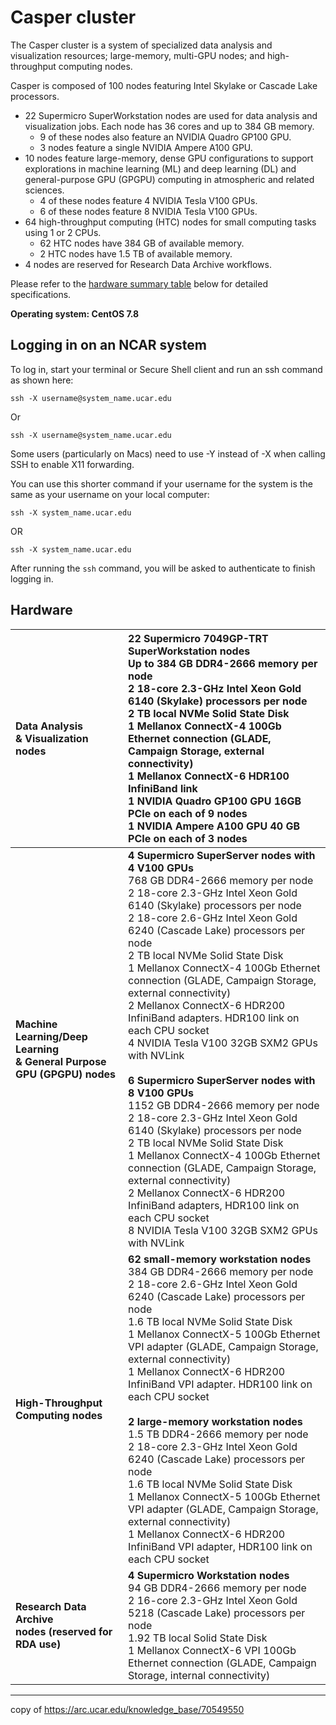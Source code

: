 # Casper cluster

The Casper cluster is a system of specialized data analysis and visualization resources; large-memory, multi-GPU nodes; and high-throughput computing nodes.

Casper is composed of 100 nodes featuring Intel Skylake or Cascade Lake processors.

- 22 Supermicro SuperWorkstation nodes are used for data analysis and visualization jobs. Each node has 36 cores and up to 384 GB memory.
    - 9 of these nodes also feature an NVIDIA Quadro GP100 GPU.
    - 3 nodes feature a single NVIDIA Ampere A100 GPU.
- 10 nodes feature large-memory, dense GPU configurations to support explorations in machine learning (ML) and deep learning (DL) and general-purpose GPU (GPGPU) computing in atmospheric and related sciences.
    - 4 of these nodes feature 4 NVIDIA Tesla V100 GPUs.
    - 6 of these nodes feature 8 NVIDIA Tesla V100 GPUs.
- 64 high-throughput computing (HTC) nodes for small computing tasks using 1 or 2 CPUs.
    - 62 HTC nodes have 384 GB of available memory.
    - 2 HTC nodes have 1.5 TB of available memory.
- 4 nodes are reserved for Research Data Archive workflows.

Please refer to the [hardware summary table](#hardware) below for detailed specifications.

**Operating system: CentOS 7.8**

## Logging in on an NCAR system

To log in, start your terminal or Secure Shell client and run an ssh command as shown here:
```
ssh -X username@system_name.ucar.edu

```
Or
```
ssh -X username@system_name.ucar.edu

```

Some users (particularly on Macs) need to use -Y instead of -X when calling SSH to enable X11 forwarding.

You can use this shorter command if your username for the system is the same as your username on your local computer:
```
ssh -X system_name.ucar.edu 
```
OR 
```
ssh -X system_name.ucar.edu
```

After running the `ssh` command, you will be asked to authenticate to finish logging in.

## **Hardware**

|**Data Analysis<br>& Visualization nodes**|**22 Supermicro 7049GP-TRT SuperWorkstation nodes**<br>Up to 384 GB DDR4-2666 memory per node<br>2 18-core 2.3-GHz Intel Xeon Gold 6140 (Skylake) processors per node<br>2 TB local NVMe Solid State Disk<br>1 Mellanox ConnectX-4 100Gb Ethernet connection (GLADE, Campaign Storage, external connectivity)<br>1 Mellanox ConnectX-6 HDR100 InfiniBand link<br>1 NVIDIA Quadro GP100 GPU 16GB PCIe on each of 9 nodes<br>1 NVIDIA Ampere A100 GPU 40 GB PCIe on each of 3 nodes|
| :- | :- |
|**Machine Learning/Deep Learning <br>& General Purpose GPU (GPGPU) nodes**|**4 Supermicro SuperServer nodes with 4 V100 GPUs**<br>768 GB DDR4-2666 memory per node<br>2 18-core 2.3-GHz Intel Xeon Gold 6140 (Skylake) processors per node<br>2 18-core 2.6-GHz Intel Xeon Gold 6240 (Cascade Lake) processors per node<br>2 TB local NVMe Solid State Disk<br>1 Mellanox ConnectX-4 100Gb Ethernet connection (GLADE, Campaign Storage, external connectivity)<br>2 Mellanox ConnectX-6 HDR200 InfiniBand adapters. HDR100 link on each CPU socket<br>4 NVIDIA Tesla V100 32GB SXM2 GPUs with NVLink<br><br>**6 Supermicro SuperServer nodes with 8 V100 GPUs**<br>1152 GB DDR4-2666 memory per node<br>2 18-core 2.3-GHz Intel Xeon Gold 6140 (Skylake) processors per node<br>2 TB local NVMe Solid State Disk<br>1 Mellanox ConnectX-4 100Gb Ethernet connection (GLADE, Campaign Storage, external connectivity)<br>2 Mellanox ConnectX-6 HDR200 InfiniBand adapters, HDR100 link on each CPU socket<br>8 NVIDIA Tesla V100 32GB SXM2 GPUs with NVLink|
|**High-Throughput Computing nodes**|**62 small-memory workstation nodes**<br>384 GB DDR4-2666 memory per node <br>2 18-core 2.6-GHz Intel Xeon Gold 6240 (Cascade Lake) processors per node<br>1\.6 TB local NVMe Solid State Disk<br>1 Mellanox ConnectX-5 100Gb Ethernet VPI adapter (GLADE, Campaign Storage, external connectivity)<br>1 Mellanox ConnectX-6 HDR200 InfiniBand VPI adapter. HDR100 link on each CPU socket<br><br>**2 large-memory workstation nodes**<br>1\.5 TB DDR4-2666 memory per node <br>2 18-core 2.3-GHz Intel Xeon Gold 6240 (Cascade Lake) processors per node<br>1\.6 TB local NVMe Solid State Disk<br>1 Mellanox ConnectX-5 100Gb Ethernet VPI adapter (GLADE, Campaign Storage, external connectivity)<br>1 Mellanox ConnectX-6 HDR200 InfiniBand VPI adapter, HDR100 link on each CPU socket|
|**Research Data Archive<br>nodes (reserved for<br>RDA use)**|**4 Supermicro Workstation nodes**<br>94 GB DDR4-2666 memory per node<br>2 16-core 2.3-GHz Intel Xeon Gold 5218 (Cascade Lake) processors per node<br>1\.92 TB local Solid State Disk<br>1 Mellanox ConnectX-6 VPI 100Gb Ethernet connection (GLADE, Campaign Storage, internal connectivity)|

----
copy of https://arc.ucar.edu/knowledge_base/70549550
